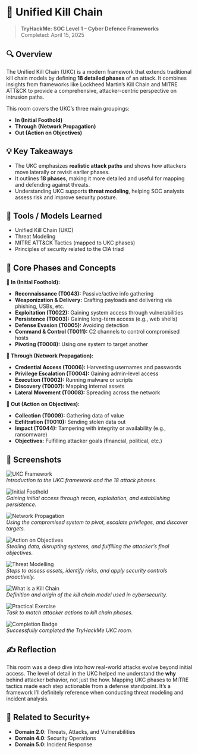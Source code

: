 # 🔗 Unified Kill Chain

> **TryHackMe: SOC Level 1 – Cyber Defence Frameworks**  
> Completed: April 15, 2025

## 🔍 Overview  
The Unified Kill Chain (UKC) is a modern framework that extends traditional kill chain models by defining **18 detailed phases** of an attack. It combines insights from frameworks like Lockheed Martin’s Kill Chain and MITRE ATT&CK to provide a comprehensive, attacker-centric perspective on intrusion paths.

This room covers the UKC’s three main groupings:
- **In (Initial Foothold)**
- **Through (Network Propagation)**
- **Out (Action on Objectives)**

## 💡 Key Takeaways
- The UKC emphasizes **realistic attack paths** and shows how attackers move laterally or revisit earlier phases.
- It outlines **18 phases**, making it more detailed and useful for mapping and defending against threats.
- Understanding UKC supports **threat modeling**, helping SOC analysts assess risk and improve security posture.

## 🔧 Tools / Models Learned
- Unified Kill Chain (UKC)
- Threat Modeling
- MITRE ATT&CK Tactics (mapped to UKC phases)
- Principles of security related to the CIA triad

## 🧠 Core Phases and Concepts

**🔹 In (Initial Foothold):**
- **Reconnaissance (T0043):** Passive/active info gathering
- **Weaponization & Delivery:** Crafting payloads and delivering via phishing, USBs, etc.
- **Exploitation (T0022):** Gaining system access through vulnerabilities
- **Persistence (T0003):** Gaining long-term access (e.g., web shells)
- **Defense Evasion (T0005):** Avoiding detection
- **Command & Control (T0011):** C2 channels to control compromised hosts
- **Pivoting (T0008):** Using one system to target another

**🔹 Through (Network Propagation):**
- **Credential Access (T0006):** Harvesting usernames and passwords
- **Privilege Escalation (T0004):** Gaining admin-level access
- **Execution (T0002):** Running malware or scripts
- **Discovery (T0007):** Mapping internal assets
- **Lateral Movement (T0008):** Spreading across the network

**🔹 Out (Action on Objectives):**
- **Collection (T0009):** Gathering data of value
- **Exfiltration (T0010):** Sending stolen data out
- **Impact (T0044):** Tampering with integrity or availability (e.g., ransomware)
- **Objectives:** Fulfilling attacker goals (financial, political, etc.)

## 📸 Screenshots

![UKC Framework](./screenshots/unified-kill-chain-intro.png)  
*Introduction to the UKC framework and the 18 attack phases.*

![Initial Foothold](./screenshots/initial-foothold-phase.png)  
*Gaining initial access through recon, exploitation, and establishing persistence.*

![Network Propagation](./screenshots/network-propagation-phase.png)  
*Using the compromised system to pivot, escalate privileges, and discover targets.*

![Action on Objectives](./screenshots/action-on-objectives-phase.png)  
*Stealing data, disrupting systems, and fulfilling the attacker’s final objectives.*

![Threat Modelling](./screenshots/threat-modelling-definition.png)  
*Steps to assess assets, identify risks, and apply security controls proactively.*

![What is a Kill Chain](./screenshots/what-is-kill-chain.png)  
*Definition and origin of the kill chain model used in cybersecurity.*

![Practical Exercise](./screenshots/unified-kill-chain-practical-task.png)  
*Task to match attacker actions to kill chain phases.*

![Completion Badge](./screenshots/unified-kill-chain-completion-badge.png)  
*Successfully completed the TryHackMe UKC room.*

## ✍️ Reflection  
This room was a deep dive into how real-world attacks evolve beyond initial access. The level of detail in the UKC helped me understand the **why** behind attacker behavior, not just the how. Mapping UKC phases to MITRE tactics made each step actionable from a defense standpoint. It’s a framework I’ll definitely reference when conducting threat modeling and incident analysis.

## 🔗 Related to Security+
- **Domain 2.0**: Threats, Attacks, and Vulnerabilities  
- **Domain 4.0**: Security Operations  
- **Domain 5.0**: Incident Response